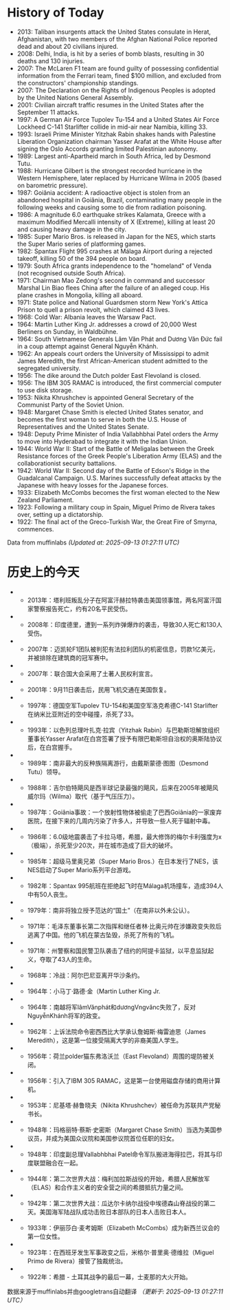 # History of Today 

- 2013: Taliban insurgents attack the United States consulate in Herat, Afghanistan, with two members of the Afghan National Police reported dead and about 20 civilians injured.
- 2008: Delhi, India, is hit by a series of bomb blasts, resulting in 30 deaths and 130 injuries.
- 2007: The McLaren F1 team are found guilty of possessing confidential information from the Ferrari team, fined $100 million, and excluded from the constructors' championship standings.
- 2007: The Declaration on the Rights of Indigenous Peoples is adopted by the United Nations General Assembly.
- 2001: Civilian aircraft traffic resumes in the United States after the September 11 attacks.
- 1997: A German Air Force Tupolev Tu-154 and a United States Air Force Lockheed C-141 Starlifter collide in mid-air near Namibia, killing 33.
- 1993: Israeli Prime Minister Yitzhak Rabin shakes hands with Palestine Liberation Organization chairman Yasser Arafat at the White House after signing the Oslo Accords granting limited Palestinian autonomy.
- 1989: Largest anti-Apartheid march in South Africa, led by Desmond Tutu.
- 1988: Hurricane Gilbert is the strongest recorded hurricane in the Western Hemisphere, later replaced by Hurricane Wilma in 2005 (based on barometric pressure).
- 1987: Goiânia accident: A radioactive object is stolen from an abandoned hospital in Goiânia, Brazil, contaminating many people in the following weeks and causing some to die from radiation poisoning.
- 1986: A magnitude 6.0 earthquake strikes Kalamata, Greece with a maximum Modified Mercalli intensity of X (Extreme), killing at least 20 and causing heavy damage in the city.
- 1985: Super Mario Bros. is released in Japan for the NES, which starts the Super Mario series of platforming games.
- 1982: Spantax Flight 995 crashes at Málaga Airport during a rejected takeoff, killing 50 of the 394 people on board.
- 1979: South Africa grants independence to the "homeland" of Venda (not recognised outside South Africa).
- 1971: Chairman Mao Zedong's second in command and successor Marshal Lin Biao flees China after the failure of an alleged coup. His plane crashes in Mongolia, killing all aboard.
- 1971: State police and National Guardsmen storm New York's Attica Prison to quell a prison revolt, which claimed 43 lives.
- 1968: Cold War: Albania leaves the Warsaw Pact.
- 1964: Martin Luther King Jr. addresses a crowd of 20,000 West Berliners on Sunday, in Waldbühne.
- 1964: South Vietnamese Generals Lâm Văn Phát and Dương Văn Đức fail in a coup attempt against General Nguyễn Khánh.
- 1962: An appeals court orders the University of Mississippi to admit James Meredith, the first African-American student admitted to the segregated university.
- 1956: The dike around the Dutch polder East Flevoland is closed.
- 1956: The IBM 305 RAMAC is introduced, the first commercial computer to use disk storage.
- 1953: Nikita Khrushchev is appointed General Secretary of the Communist Party of the Soviet Union.
- 1948: Margaret Chase Smith is elected United States senator, and becomes the first woman to serve in both the U.S. House of Representatives and the United States Senate.
- 1948: Deputy Prime Minister of India Vallabhbhai Patel orders the Army to move into Hyderabad to integrate it with the Indian Union.
- 1944: World War II: Start of the Battle of Meligalas between the Greek Resistance forces of the Greek People's Liberation Army (ELAS) and the collaborationist security battalions.
- 1942: World War II: Second day of the Battle of Edson's Ridge in the Guadalcanal Campaign. U.S. Marines successfully defeat attacks by the Japanese with heavy losses for the Japanese forces.
- 1933: Elizabeth McCombs becomes the first woman elected to the New Zealand Parliament.
- 1923: Following a military coup in Spain, Miguel Primo de Rivera takes over, setting up a dictatorship.
- 1922: The final act of the Greco-Turkish War, the Great Fire of Smyrna, commences.

Data from muffinlabs
*(Updated at: 2025-09-13 01:27:11 UTC)*

# 历史上的今天 

- -  2013年：塔利班叛乱分子在阿富汗赫拉特袭击美国领事馆，两名阿富汗国家警察报告死亡，约有20名平民受伤。
- -  2008年：印度德里，遭到一系列炸弹爆炸的袭击，导致30人死亡和130人受伤。
- -  2007年：迈凯轮F1团队被判犯有法拉利团队的机密信息，罚款1亿美元，并被排除在建筑商的冠军赛中。
- -  2007年：联合国大会采用了土著人民权利宣言。
- -  2001年：9月11日袭击后，民用飞机交通在美国恢复。
- -  1997年：德国空军Tupolev TU-154和美国空军洛克希德C-141 Starlifter在纳米比亚附近的空中碰撞，杀死了33。
- -  1993年：以色列总理叶扎克·拉宾（Yitzhak Rabin）与巴勒斯坦解放组织董事长Yasser Arafat在白宫签署了授予有限巴勒斯坦自治权的奥斯陆协议后，在白宫握手。
- -  1989年：南非最大的反种族隔离游行，由戴斯蒙德·图图（Desmond Tutu）领导。
- -  1988年：吉尔伯特飓风是西半球记录最强的飓风，后来在2005年被飓风威尔玛（Wilma）取代（基于气压压力）。
- -  1987年：Goiânia事故：一个放射性物体被偷走了巴西Goiânia的一家废弃医院，在接下来的几周内污染了许多人，并导致一些人死于辐射中毒。
- -  1986年：6.0级地震袭击了卡拉马塔，希腊，最大修饰的梅尔卡利强度为x（极端），杀死至少20次，并在城市造成了巨大的破坏。
- -  1985年：超级马里奥兄弟（Super Mario Bros.）在日本发行了NES，该NES启动了Super Mario系列平台游戏。
- -  1982年：Spantax 995航班在拒绝起飞时在Málaga机场撞车，造成394人中有50人丧生。
- -  1979年：南非将独立授予范达的“国土”（在南非以外未公认）。
- -  1971年：毛泽东董事长第二次指挥和继任者林·比奥元帅在涉嫌政变失败后逃离了中国。他的飞机在蒙古坠毁，杀死了所有的飞机。
- -  1971年：州警察和国民警卫队袭击了纽约的阿提卡监狱，以平息监狱起义，夺取了43人的生命。
- -  1968年：冷战：阿尔巴尼亚离开华沙条约。
- -  1964年：小马丁·路德·金（Martin Luther King Jr.
- -  1964年：南越将军lâmVănphát和dươngVngvănc失败了，反对NguyễnKhánh将军的政变。
- -  1962年：上诉法院命令密西西比大学承认詹姆斯·梅雷迪思（James Meredith），这是第一位接受隔离大学的非裔美国人学生。
- -  1956年：荷兰polder猫东弗洛沃兰（East Flevoland）周围的堤防被关闭。
- -  1956年：引入了IBM 305 RAMAC，这是第一台使用磁盘存储的商用计算机。
- -  1953年：尼基塔·赫鲁晓夫（Nikita Khrushchev）被任命为苏联共产党秘书长。
- -  1948年：玛格丽特·蔡斯·史密斯（Margaret Chase Smith）当选为美国参议员，并成为美国众议院和美国参议院首位任职的妇女。
- -  1948年：印度副总理Vallabhbhai Patel命令军队搬进海得拉巴，将其与印度联盟融合在一起。
- -  1944年：第二次世界大战：梅利加拉斯战役的开始，希腊人民解放军（ELAS）和合作主义者的安全营之间的希腊抵抗力量之间。
- -  1942年：第二次世界大战：瓜达尔卡纳尔战役中埃德森山脊战役的第二天。美国海军陆战队成功击败日本部队的日本人击败日本人。
- -  1933年：伊丽莎白·麦考姆斯（Elizabeth McCombs）成为新西兰议会的第一位女性。
- -  1923年：在西班牙发生军事政变之后，米格尔·普里奥·德维拉（Miguel Primo de Rivera）接管了独裁统治。
- -  1922年：希腊 - 土耳其战争的最后一幕，士麦那的大火开始。

数据来源于muffinlabs并由googletrans自动翻译
*（更新于: 2025-09-13 01:27:11 UTC）*